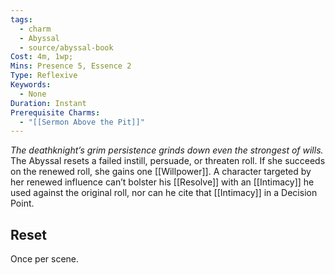 ```yaml
---
tags:
  - charm
  - Abyssal
  - source/abyssal-book
Cost: 4m, 1wp; 
Mins: Presence 5, Essence 2
Type: Reflexive
Keywords:
  - None
Duration: Instant
Prerequisite Charms:
  - "[[Sermon Above the Pit]]"
---
```

*The deathknight’s grim persistence grinds down even the strongest of wills.*
The Abyssal resets a failed instill, persuade, or threaten roll. If she succeeds on the renewed roll, she gains one [[Willpower]]. A character targeted by her renewed influence can’t bolster his [[Resolve]] with an [[Intimacy]] he used against the original roll, nor can he cite that [[Intimacy]] in a Decision Point.
## Reset 
Once per scene.
